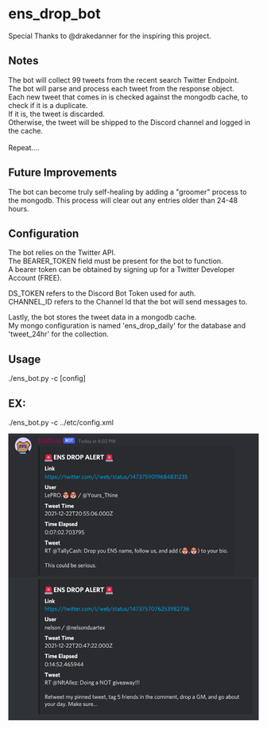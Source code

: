 # ens_drop_bot

Special Thanks to @drakedanner for the inspiring this project.

## Notes

The bot will collect 99 tweets from the recent search Twitter Endpoint.<br>
The bot will parse and process each tweet from the response object. <br>
Each new tweet that comes in is checked against the mongodb cache, to check if it is a duplicate.<br>
If it is, the tweet is discarded.<br>
Otherwise, the tweet will be shipped to the Discord channel and logged in the cache.<br><br>
Repeat....</br>

## Future Improvements

The bot can become truly self-healing by adding a "groomer" process to the mongodb.
This process will clear out any entries older than 24-48 hours.

## Configuration

The bot relies on the Twitter API.<br>
The BEARER_TOKEN field must be present for the bot to function.<br>
A bearer token can be obtained by signing up for a Twitter Developer Account (FREE).<br>

DS_TOKEN refers to the Discord Bot Token used for auth.<br>
CHANNEL_ID refers to the Channel Id that the bot will send messages to.<br>

Lastly, the bot stores the tweet data in a mongodb cache.<br>
My mongo configuration is named 'ens_drop_daily' for the database and 'tweet_24hr' for the collection.<br>

## Usage
./ens_bot.py -c [config]

## EX: 
./ens_bot.py -c ../etc/config.xml

<p align="center" width="100%">
   <img src="work/ens_bot_test_run1.png">  
</p>
